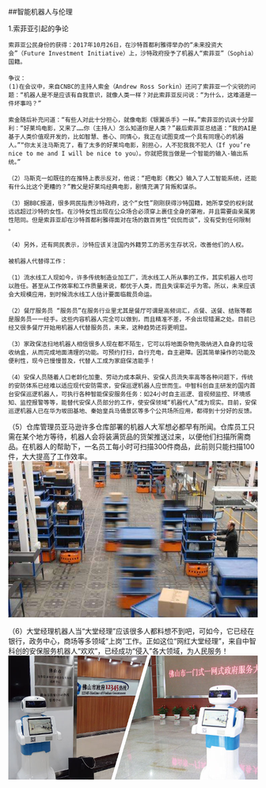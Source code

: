 ##智能机器人与伦理

1.索菲亚引起的争论
    
    索菲亚公民身份的获得：2017年10月26日，在沙特首都利雅得举办的“未来投资大会”（Future Investment Initiative）上，沙特政府授予了机器人“索菲亚”（Sophia）国籍。
    
    争议：
    (1)在会议中，来自CNBC的主持人索金（Andrew Ross Sorkin）还问了索菲亚一个尖锐的问题：“机器人是不是应该有自我意识，就像人类一样？对此索菲亚反问说：“为什么，这难道是一件坏事吗？” 
    
    索金随后补充问道：“有些人对此十分担心，就像电影《银翼杀手》一样。”索菲亚的讥讽十分犀利：“好莱坞电影，又来了……你（主持人）怎么知道你是人类？”最后索菲亚总结道：“我的AI是基于人类价值观开发的，比如智慧、善心、同情心，我正在试图变成一个具有同理心的机器人。”“你太关注马斯克了，看了太多的好莱坞电影，别担心，人不犯我我不犯人（If you’re nice to me and I will be nice to you）。你就把我当做是一个智能的输入-输出系统。” 
    
    （2）马斯克一如既往的在推特上表示反对，他说：“把电影《教父》输入了人工智能系统，还能有什么比这个更糟的？”教父是好莱坞经典电影，剧情充满了背叛和谋杀。 
    
    （3）据BBC报道，很多网民指责沙特政府，这个“女性”刚刚获得沙特国籍，她所享受的权利就远远超过沙特的女性。在沙特女性出现在公众场合必须穿上裹住全身的罩袍，并且需要由亲属男性陪同。但是索菲亚却在沙特首都利雅得面对在场的数百男性“侃侃而谈”，没有受到任何限制 。
    
    （4）另外，还有网民表示，沙特应该关注国内外籍劳工的恶劣生存状况，改善他们的人权。
    
    被机器人代替得工作：
    
    （1）流水线工人现如今，许多传统制造业加工厂，流水线工人所从事的工作，其实机器人也可以胜任。甚至从工作效率和工作质量来说，都优于人类，而且失误率近乎为零。所以，未来应该会大规模应用，到时候流水线工人估计要面临裁员命运。
    
    （2）餐厅服务员 “服务员”在服务行业里尤其是餐厅可谓是高频词汇，点餐、送餐、结账等都是服务员一一经手。这些内容机器人完全可以做到，而且精准不差，不会出现错漏之处。目前已经又很多餐厅开始用机器人代替服务员，未来，这种趋势还将更明显。
    
    （3）家政保洁扫地机器人相信很多人现在都不陌生，它可以将地面杂物先吸纳进入自身的垃圾收纳盒，从而完成地面清理的功能。可预约打扫，自行充电，自主避障。因其简单操作的功能及便利性，现今已慢慢普及，代替人工成为家庭保洁能手！
    
    （4）安保人员随着人口老龄化加重、劳动力成本飙升、安保人员流失率高等各种问题下，传统的安防体系已经难以适应现代安防需求，安保巡逻机器人应世而生。中智科创自主研发的国内首台安保巡逻机器人，可执行各种智能保安服务任务：如24小时自主巡逻、音视频监控、环境感知、监控报警等等，能替代安保人员部分的工作，使安保领域“机器代人”成为现实。目前，安保巡逻机器人已在华为坂田基地、秦始皇兵马俑景区等多个公共场所应用，都得到十分好的反馈。

   （5）仓库管理员亚马逊许多仓库部署的机器人大军想必都早有所闻。仓库员工只需在某个地方等待，机器人会将装满货品的货架推送过来，以便他们扫描所需商品。在机器人的帮助下，一名员工每小时可扫描300件商品，此前则只能扫描100件，大大提高了工作效率。![ca仓库清点机器人.png](https://github.com/bolonghuang/18342027/blob/gh-pages/ca%E4%BB%93%E5%BA%93%E6%B8%85%E7%82%B9%E6%9C%BA%E5%99%A8%E4%BA%BA.png?raw=true)

   （6）大堂经理机器人当“大堂经理”应该很多人都料想不到吧，可如今，它已经在银行，政务中心，商场等多领域“上岗”工作。正如这位“网红大堂经理”，来自中智科创的安保服务机器人“欢欢”，已经成功“侵入”各大领域，为人民服务！ ![大堂经理.png](https://github.com/bolonghuang/18342027/blob/gh-pages/%E5%A4%A7%E5%A0%82%E7%BB%8F%E7%90%86.png?raw=true)